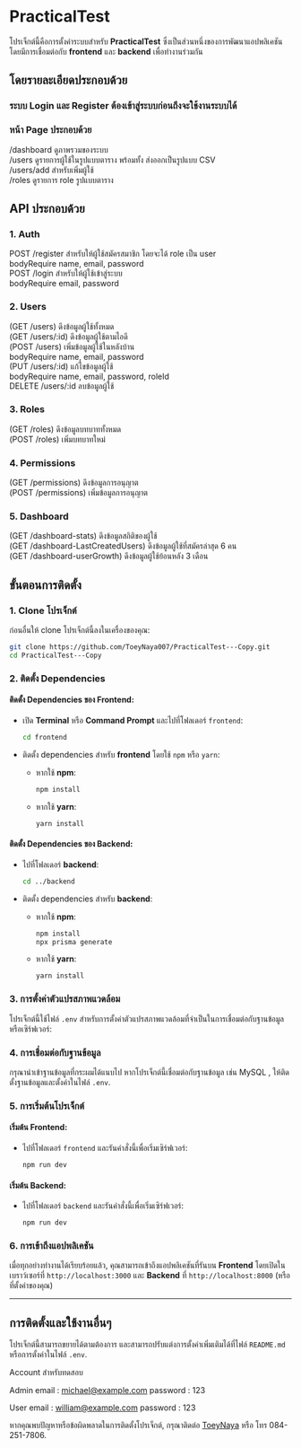 
# PracticalTest

โปรเจ็กต์นี้คือการตั้งค่าระบบสำหรับ **PracticalTest** ซึ่งเป็นส่วนหนึ่งของการพัฒนาแอปพลิเคชัน โดยมีการเชื่อมต่อกับ **frontend** และ **backend** เพื่อทำงานร่วมกัน

## โดยรายละเอียดประกอบด้วย
### ระบบ Login และ Register ต้องเข้าสู่ระบบก่อนถึงจะใช้งานระบบได้
### หน้า Page ประกอบด้วย
/dashboard ดูภาพรวมของระบบ<br>
/users ดูรายการผู้ใช้ในรูปแบบตาราง พร้อมทั้ง ส่งออกเป็นรูปแบบ CSV<br>
/users/add สำหรับเพิ่มผู้ใช้ <br>
/roles ดูรายการ role รูปแบบตาราง<br>

## API ประกอบด้วย
### 1. Auth
POST /register สำหรับให้ผู้ใช้สมัครสมาชิก โดยจะได้ role เป็น user<br>
bodyRequire name, email, password<br>
POST /login สำหรับให้ผู้ใช้เข้าสู่ระบบ<br>
bodyRequire email, password<br>
### 2. Users
(GET /users) ดึงข้อมูลผู้ใช้ทั้งหมด<br>
(GET /users/:id) ดึงข้อมูลผู้ใช้ตามไอดี<br>
(POST /users) เพิ่มข้อมูลผู้ใช้ในหลังบ้าน <br>
bodyRequire name, email, password<br>
(PUT /users/:id) แก้ไขข้อมูลผู้ใช้<br>
bodyRequire name, email, password, roleId<br>
DELETE /users/:id ลบข้อมูลผู้ใช้<br>
### 3. Roles
(GET /roles) ดึงข้อมูลบทบาททั้งหมด<br>
(POST /roles) เพิ่มบทบาทใหม่<br>
### 4. Permissions
(GET /permissions) ดึงข้อมูลการอนุญาต<br>
(POST /permissions) เพิ่มข้อมูลการอนุญาต<br>
### 5. Dashboard
(GET /dashboard-stats) ดึงข้อมูลสถิติของผู้ใช้<br>
(GET /dashboard-LastCreatedUsers) ดึงข้อมูลผู้ใช้ที่สมัครล่าสุด 6 คน<br>
(GET /dashboard-userGrowth) ดึงข้อมูลผู้ใช้ย้อนหลัง 3 เดือน<br>

## ขั้นตอนการติดตั้ง

### 1. Clone โปรเจ็กต์

ก่อนอื่นให้ clone โปรเจ็กต์นี้ลงในเครื่องของคุณ:

```bash
git clone https://github.com/ToeyNaya007/PracticalTest---Copy.git
cd PracticalTest---Copy
```

### 2. ติดตั้ง Dependencies

#### ติดตั้ง Dependencies ของ **Frontend**:

- เปิด **Terminal** หรือ **Command Prompt** และไปที่โฟลเดอร์ `frontend`:
  ```bash
  cd frontend
  ```

- ติดตั้ง dependencies สำหรับ **frontend** โดยใช้ `npm` หรือ `yarn`:
  - หากใช้ **npm**:
    ```bash
    npm install
    ```

  - หากใช้ **yarn**:
    ```bash
    yarn install
    ```

#### ติดตั้ง Dependencies ของ **Backend**:

- ไปที่โฟลเดอร์ **backend**:
  ```bash
  cd ../backend
  ```

- ติดตั้ง dependencies สำหรับ **backend**:
  - หากใช้ **npm**:
    ```bash
    npm install
    npx prisma generate
    ```

  - หากใช้ **yarn**:
    ```bash
    yarn install
    ```

### 3. การตั้งค่าตัวแปรสภาพแวดล้อม

โปรเจ็กต์นี้ใช้ไฟล์ `.env` สำหรับการตั้งค่าตัวแปรสภาพแวดล้อมที่จำเป็นในการเชื่อมต่อกับฐานข้อมูลหรือเซิร์ฟเวอร์:

### 4. การเชื่อมต่อกับฐานข้อมูล
กรุณานำเข้าฐานข้อมูลที่กระผมได้แนบไป
หากโปรเจ็กต์นี้เชื่อมต่อกับฐานข้อมูล เช่น MySQL , ให้ติดตั้งฐานข้อมูลและตั้งค่าในไฟล์ `.env`.

### 5. การเริ่มต้นโปรเจ็กต์

#### เริ่มต้น **Frontend**:
- ไปที่โฟลเดอร์ `frontend` และรันคำสั่งนี้เพื่อเริ่มเซิร์ฟเวอร์:
  ```bash
  npm run dev
  ```

#### เริ่มต้น **Backend**:
- ไปที่โฟลเดอร์ `backend` และรันคำสั่งนี้เพื่อเริ่มเซิร์ฟเวอร์:
  ```bash
  npm run dev
  ```

### 6. การเข้าถึงแอปพลิเคชัน

เมื่อทุกอย่างทำงานได้เรียบร้อยแล้ว, คุณสามารถเข้าถึงแอปพลิเคชันที่รันบน **Frontend** โดยเปิดในเบราว์เซอร์ที่ `http://localhost:3000` และ **Backend** ที่ `http://localhost:8000` (หรือที่ตั้งค่าของคุณ)

---

## การติดตั้งและใช้งานอื่นๆ

โปรเจ็กต์นี้สามารถขยายได้ตามต้องการ และสามารถปรับแต่งการตั้งค่าเพิ่มเติมได้ที่ไฟล์ `README.md` หรือการตั้งค่าในไฟล์ `.env`.

Account สำหรับทดสอบ

Admin
email : michael@example.com
password : 123

User
email : william@example.com
password : 123

หากคุณพบปัญหาหรือข้อผิดพลาดในการติดตั้งโปรเจ็กต์, กรุณาติดต่อ [ToeyNaya](https://github.com/ToeyNaya007) หรือ โทร 084-251-7806.
